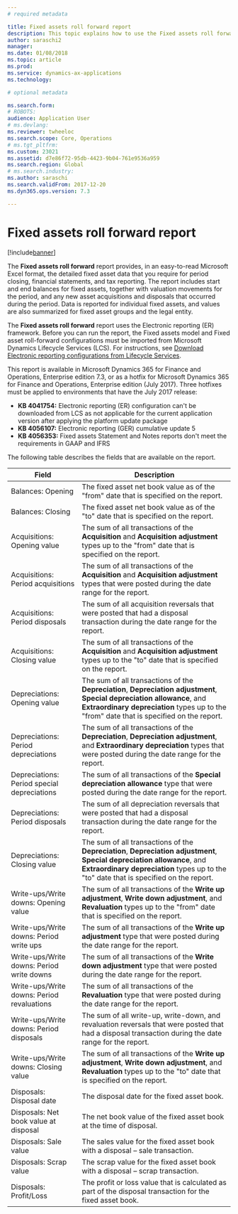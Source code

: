 ```yaml
---
# required metadata

title: Fixed assets roll forward report
description: This topic explains how to use the Fixed assets roll forward report.
author: saraschi2
manager: 
ms.date: 01/08/2018
ms.topic: article
ms.prod: 
ms.service: dynamics-ax-applications
ms.technology: 

# optional metadata

ms.search.form: 
# ROBOTS: 
audience: Application User
# ms.devlang: 
ms.reviewer: twheeloc
ms.search.scope: Core, Operations
# ms.tgt_pltfrm: 
ms.custom: 23021
ms.assetid: d7e86f72-95db-4423-9b04-761e9536a959
ms.search.region: Global
# ms.search.industry: 
ms.author: saraschi
ms.search.validFrom: 2017-12-20
ms.dyn365.ops.version: 7.3

---
```

# Fixed assets roll forward report

[!include[banner](../includes/banner.md)]

The **Fixed assets roll forward** report provides, in an easy-to-read Microsoft Excel format, the detailed fixed asset data that you require for period closing, financial statements, and tax reporting. The report includes start and end balances for fixed assets, together with valuation movements for the period, and any new asset acquisitions and disposals that occurred during the period. Data is reported for individual fixed assets, and values are also summarized for fixed asset groups and the legal entity.

The **Fixed assets roll forward** report uses the Electronic reporting (ER) framework. Before you can run the report, the Fixed assets model and Fixed asset roll-forward configurations must be imported from Microsoft Dynamics Lifecycle Services (LCS). For instructions, see [Download Electronic reporting configurations from Lifecycle Services](https://docs.microsoft.com/en-us/dynamics365/unified-operations/dev-itpro/analytics/download-electronic-reporting-configuration-lcs).

This report is available in Microsoft Dynamics 365 for Finance and Operations, Enterprise edition 7.3, or as a hotfix for Microsoft Dynamics 365 for Finance and Operations, Enterprise edition (July 2017). Three hotfixes must be applied to environments that have the July 2017 release:

- **KB 4041754:** Electronic reporting (ER) configuration can't be downloaded from LCS as not applicable for the current application version after applying the platform update package
- **KB 4056107:** Electronic reporting (GER) cumulative update 5
- **KB 4056353:** Fixed assets Statement and Notes reports don't meet the requirements in GAAP and IFRS

The following table describes the fields that are available on the report.

| Field                                       | Description |
|---------------------------------------------|-------------|
| Balances: Opening                           | The fixed asset net book value as of the "from" date that is specified on the report. |
| Balances: Closing                           | The fixed asset net book value as of the "to" date that is specified on the report. |
| Acquisitions: Opening value                 | The sum of all transactions of the **Acquisition** and **Acquisition adjustment** types up to the "from" date that is specified on the report. |
| Acquisitions: Period acquisitions           | The sum of all transactions of the **Acquisition** and **Acquisition adjustment** types that were posted during the date range for the report. |
| Acquisitions: Period disposals              | The sum of all acquisition reversals that were posted that had a disposal transaction during the date range for the report. |
| Acquisitions: Closing value                 | The sum of all transactions of the **Acquisition** and **Acquisition adjustment** types up to the "to" date that is specified on the report. |
| Depreciations: Opening value                | The sum of all transactions of the **Depreciation**, **Depreciation adjustment**, **Special depreciation allowance**, and **Extraordinary depreciation** types up to the "from" date that is specified on the report. |
| Depreciations: Period depreciations         | The sum of all transactions of the **Depreciation**, **Depreciation adjustment**, and **Extraordinary depreciation** types that were posted during the date range for the report. |
| Depreciations: Period special depreciations | The sum of all transactions of the **Special depreciation allowance** type that were posted during the date range for the report. |
| Depreciations: Period disposals             | The sum of all depreciation reversals that were posted that had a disposal transaction during the date range for the report. |
| Depreciations: Closing value                | The sum of all transactions of the **Depreciation**, **Depreciation adjustment**, **Special depreciation allowance**, and **Extraordinary depreciation** types up to the "to" date that is specified on the report. |
| Write-ups/Write downs: Opening value        | The sum of all transactions of the **Write up adjustment**, **Write down adjustment**, and **Revaluation** types up to the "from" date that is specified on the report. |
| Write-ups/Write downs: Period write ups     | The sum of all transactions of the **Write up adjustment** type that were posted during the date range for the report. |
| Write-ups/Write downs: Period write downs   | The sum of all transactions of the **Write down adjustment** type that were posted during the date range for the report. |
| Write-ups/Write downs: Period revaluations  | The sum of all transactions of the **Revaluation** type that were posted during the date range for the report. |
| Write-ups/Write downs: Period disposals     | The sum of all write-up, write-down, and revaluation reversals that were posted that had a disposal transaction during the date range for the report. |
| Write-ups/Write downs: Closing value        | The sum of all transactions of the **Write up adjustment**, **Write down adjustment**, and **Revaluation** types up to the "to" date that is specified on the report. |
| Disposals: Disposal date                    | The disposal date for the fixed asset book. |
| Disposals: Net book value at disposal       | The net book value of the fixed asset book at the time of disposal. |
| Disposals: Sale value                       | The sales value for the fixed asset book with a disposal – sale transaction. |
| Disposals: Scrap value                      | The scrap value for the fixed asset book with a disposal – scrap transaction. |
| Disposals: Profit/Loss                      | The profit or loss value that is calculated as part of the disposal transaction for the fixed asset book. |
